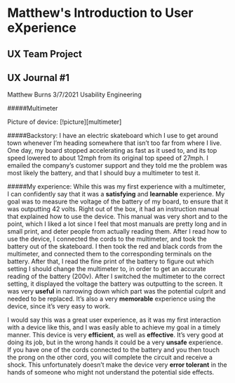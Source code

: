 # Matthew's Introduction to User eXperience


## UX Team Project


## UX Journal #1

Matthew Burns
3/7/2021
Usability Engineering

#####Multimeter

Picture of device:
[!picture][multimeter]

#####Backstory:
	I have an electric skateboard which I use to get around town whenever I’m heading somewhere that isn’t too far from where I live.  One day, my board stopped accelerating as fast as it used to, and its top speed lowered to about 12mph from its original top speed of 27mph.  I emailed the company’s customer support and they told me the problem was most likely the battery, and that I should buy a multimeter to test it.

#####My experience:
	While this was my first experience with a multimeter, I can confidently say that it was a **satisfying** and **learnable** experience.  My goal was to measure the voltage of the battery of my board, to ensure that it was outputting 42 volts.  Right out of the box, it had an instruction manual that explained how to use the device.  This manual was very short and to the point, which I liked a lot since I feel that most manuals are pretty long and in small print, and deter people from actually reading them.  After I read how to use the device, I connected the cords to the multimeter, and took the battery out of the skateboard.  I then took the red and black cords from the multimeter, and connected them to the corresponding terminals on the battery.  After that, I read the fine print of the battery to figure out which setting I should change the multimeter to, in order to get an accurate reading of the battery (200v).  After I switched the multimeter to the correct setting, it displayed the voltage the battery was outputting to the screen.  It was very **useful** in narrowing down which part was the potential culprit and needed to be replaced.  It’s also a very **memorable** experience using the device, since it’s very easy to work.
  
  I would say this was a great user experience, as it was my first interaction with a device like this, and I was easily able to achieve my goal in a timely manner.  This device is very **efficient**, as well as **effective**.  It’s very good at doing its job, but in the wrong hands it could be a very **unsafe** experience.  If you have one of the cords connected to the battery and you then touch the prong on the other cord, you will complete the circuit and receive a shock.  This unfortunately doesn’t make the device very **error tolerant** in the hands of someone who might not understand the potential side effects.
